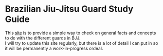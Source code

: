 # Brazilian Jiu-Jitsu Guard Study Guide  
This [site](https://bjjguardstudy.netlify.app/) is to provide a simple way to check on general facts and concepts to do with the different guards in BJJ.  
I will try to update this site regularly, but there is a lot of detail I can put in so it will be permanently a work-in-progress ordeal.  
